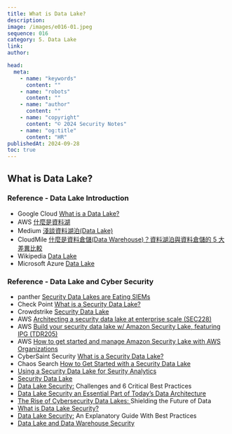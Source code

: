 ```yaml
---
title: What is Data Lake?
description:
image: /images/e016-01.jpeg
sequence: 016
category: 5. Data Lake
link:
author:

head:
  meta:
    - name: "keywords"
      content: ""
    - name: "robots"
      content: ""
    - name: "author"
      content: ""
    - name: "copyright"
      content: "© 2024 Security Notes"
    - name: "og:title"
      content: "HR"
publishedAt: 2024-09-28
toc: true
---
```


## What is Data Lake?

### Reference - Data Lake Introduction

- Google Cloud <a href="https://cloud.google.com/learn/what-is-a-data-lake">What is a Data Lake?</a>
- AWS <a href="https://aws.amazon.com/tw/what-is/data-lake/">什麼是資料湖</a>
- Medium <a href="https://medium.com/@intelisef47/%E4%BD%95%E8%AC%82%E8%B3%87%E6%96%99%E6%B9%96%E6%B3%8A-data-lake-dda35fe6cb6f">淺談資料湖泊(Data Lake)</a>
- CloudMile <a href="https://mile.cloud/zh/resources/blog/Introduction-Comparison-between-Data-Lake-Data-Warehouse-5-Differences_26">什麼是資料倉儲(Data Warehouse)？資料湖泊與資料倉儲的 5 大差異比較</a>
- Wikipedia <a href="https://en.wikipedia.org/wiki/Data_lake">Data Lake</a>
- Microsoft Azure <a href="https://azure.microsoft.com/zh-tw/solutions/data-lake">Data Lake</a>

### Reference - Data Lake and Cyber Security

- panther <a href="https://panther.com/cyber-explained/security-data-lake/">Security Data Lakes are Eating SIEMs</a>
- Check Point <a href="https://www.checkpoint.com/cyber-hub/cyber-security/what-is-a-data-lake/what-is-a-security-data-lake/">What is a Security Data Lake?</a>
- Crowdstrike <a href="https://www.crowdstrike.com/cybersecurity-101/cloud-security/security-data-lake/">Security Data Lake</a>
- AWS <a href="https://www.youtube.com/watch?v=g_zbRDK5zbs">Architecting a security data lake at enterprise scale (SEC228)</a>
- AWS <a href="https://www.youtube.com/watch?v=qcXB6Y_7bNo">Build your security data lake w/ Amazon Security Lake, featuring IPG (TDR205)</a>
- AWS <a href="https://www.youtube.com/watch?v=fKGhscpwN-k">How to get started and manage Amazon Security Lake with AWS Organizations</a>
- CyberSaint Security <a href="https://www.youtube.com/watch?v=DD5jqTlnJm8">What is a Security Data Lake?</a>
- Chaos Search <a href="https://www.chaossearch.io/blog/security-data-lake-start-guide">How to Get Started with a Security Data Lake</a>
- <a href="https://www.snowflake.com/guides/using-security-data-lake-security-analytics/">Using a Security Data Lake for Seurity Analytics</a>
- <a href="https://www.crowdstrike.com/cybersecurity-101/cloud-security/security-data-lake/">Security Data Lake</a>
- <a href="https://cloudian.com/guides/data-lake/data-lake-security-challenges-and-6-critical-best-practices/">Data Lake Security:</a> Challenges and 6 Critical Best Practices
- <a href="https://cyberriskleaders.com/data-lake-security-an-essential-part-of-todays-data-architecture/">Data Lake Security an Essential Part of Today’s Data Architecture</a>
- <a href="https://www.dataversity.net/the-rise-of-cybersecurity-data-lakes-shielding-the-future-of-data/">The Rise of Cybersecurity Data Lakes: </a>Shielding the Future of Data
- <a href="https://www.sentinelone.com/cybersecurity-101/data-and-ai/what-is-data-lake-security/">What is Data Lake Security?</a>
- <a href="https://www.trustlogix.io/blog/data-lake-security-an-explanatory-guide-with-best-practices">Data Lake Security:</a> An Explanatory Guide With Best Practices
- <a href="https://satoricyber.com/data-protect-guide/data-lake-and-data-warehouse-security/">Data Lake and Data Warehouse Security</a>
